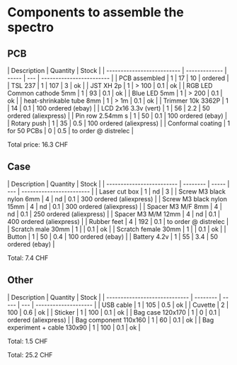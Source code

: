 # Components to assemble the spectro

## PCB

| Description                | Quantity      | Stock |
| -------------------------- | ------------- | ----- | --- | ------------------------ |
| PCB assembled              | 1             | 17    | 10  | ordered                  |
| TSL 237                    | 1             | 107   | 3   | ok                       |
| JST XH 2p                  | 1             | > 100 | 0.1 | ok                       |
| RGB LED Common cathode 5mm | 1             | 93    | 0.1 | ok                       |
| Blue LED 5mm               | 1             | > 200 | 0.1 | ok                       |
| heat-shrinkable tube 8mm   | 1             | > 1m  | 0.1 | ok                       |
| Trimmer 10k 3362P          | 1             | 14    | 0.1 | 100 ordered (ebay)       |
| LCD 2x16 3.3v (vert)       | 1             | 56    | 2.2 | 50 ordered (aliexpress)  |
| Pin row 2.54mm s           | 1             | 50    | 0.1 | 100 ordered (ebay)       |
| Rotary push                | 1             | 35    | 0.5 | 100 ordered (aliexpress) |
| Conformal coating          | 1 for 50 PCBs | 0     | 0.5 | to order @ distrelec     |

Total price: 16.3 CHF

## Case

| Description               | Quantity | Stock |
| ------------------------- | -------- | ----- | --- | ------------------------ |
| Laser cut box             | 1        | nd    | 3   |
| Screw M3 black nylon 6mm  | 4        | nd    | 0.1 | 300 ordered (aliexpress) |
| Screw M3 black nylon 15mm | 4        | nd    | 0.1 | 300 ordered (aliexpress) |
| Spacer M3 M/F 8mm         | 4        | nd    | 0.1 | 250 ordered (aliexpress) |
| Spacer M3 M/M 12mm        | 4        | nd    | 0.1 | 400 ordered (aliexpress) |
| Rubber feet               | 4        | 192   | 0.1 | to order @ distrelec     |
| Scratch male 30mm         | 1        |       | 0.1 | ok                       |
| Scratch female 30mm       | 1        |       | 0.1 | ok                       |
| Button                    | 1        | 50    | 0.4 | 100 ordered (ebay)       |
| Battery 4.2v              | 1        | 55    | 3.4 | 50 ordered (ebay)        |

Total: 7.4 CHF

## Other

| Description                   | Quantity | Stock |
| ----------------------------- | -------- | ----- | --- | -------------------- |
| USB cable                     | 1        | 105   | 0.5 | ok                   |
| Cuvette                       | 2        | 100   | 0.6 | ok                   |
| Sticker                       | 1        | 100   | 0.1 | ok                   |
| Bag case 120x170              | 1        | 0     | 0.1 | ordered (aliexpress) |
| Bag component 110x160         | 1        | 60    | 0.1 | ok                   |
| Bag experiment + cable 130x90 | 1        | 100   | 0.1 | ok                   |

Total: 1.5 CHF

Total: 25.2 CHF
